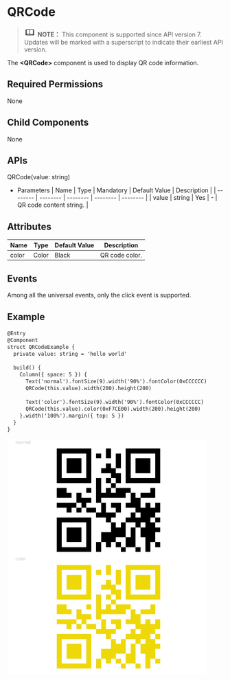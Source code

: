 # QRCode


> ![icon-note.gif](public_sys-resources/icon-note.gif) **NOTE：**
> This component is supported since API version 7. Updates will be marked with a superscript to indicate their earliest API version.


The **&lt;QRCode&gt;** component is used to display QR code information.


## Required Permissions

None


## Child Components

None


## APIs

QRCode(value: string)

- Parameters
    | Name | Type | Mandatory | Default&nbsp;Value | Description | 
  | -------- | -------- | -------- | -------- | -------- |
  | value | string | Yes | - | QR&nbsp;code&nbsp;content&nbsp;string. | 


## Attributes

  | Name | Type | Default&nbsp;Value | Description | 
| -------- | -------- | -------- | -------- |
| color | Color | Black | QR&nbsp;code&nbsp;color. | 


## Events

Among all the universal events, only the click event is supported.


## Example

  
```
@Entry
@Component
struct QRCodeExample {
  private value: string = 'hello world'

  build() {
    Column({ space: 5 }) {
      Text('normal').fontSize(9).width('90%').fontColor(0xCCCCCC)
      QRCode(this.value).width(200).height(200)

      Text('color').fontSize(9).width('90%').fontColor(0xCCCCCC)
      QRCode(this.value).color(0xF7CE00).width(200).height(200)
    }.width('100%').margin({ top: 5 })
  }
}
```

![en-us_image_0000001256858415](figures/en-us_image_0000001256858415.png)
